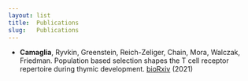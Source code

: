 ```yaml
---
layout: list
title:  Publications 
slug:   Publications
---
```


* **Camaglia**, Ryvkin, Greenstein, Reich-Zeliger, Chain, Mora, Walczak, Friedman. Population based selection shapes the T cell receptor repertoire during thymic development. [bioRxiv](https://doi.org/10.1101/2022.02.14.480309) (2021)
